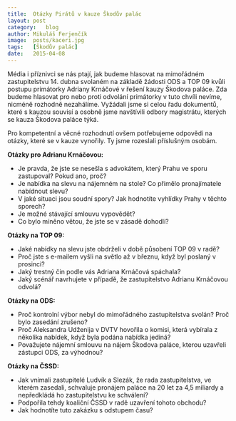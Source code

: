 ```yaml
---
title:	Otázky Pirátů v kauze Škodův palác
layout:	post
category:	blog
author:	Mikuláš Ferjenčík
image:	posts/kaceri.jpg
tags:	[Škodův palác]
date:	2015-04-08
---
```


Média i příznivci se nás ptají, jak budeme hlasovat na mimořádném zastupitelstvu 14. dubna svolaném na základě žádosti ODS a TOP 09 kvůli postupu primátorky Adriany Krnáčové v řešení kauzy Škodova paláce. Zda budeme hlasovat pro nebo proti odvolání primátorky v tuto chvíli nevíme, nicméně rozhodně nezahálíme. Vyžádali jsme si celou řadu dokumentů, které s kauzou souvisí a osobně jsme navštívili odbory magistrátu, kterých se kauza Škodova paláce týká. 

Pro kompetentní a věcné rozhodnutí ovšem potřebujeme odpovědi na otázky, které se v kauze vynořily. Ty jsme rozeslali příslušným osobám. 

**Otázky pro Adrianu Krnáčovou:**

* Je pravda, že jste se nesešla s advokátem, který Prahu ve sporu zastupoval? Pokud ano, proč?
* Je nabídka na slevu na nájemném na stole? Co přimělo pronajímatele nabídnout slevu?
* V jaké situaci jsou soudní spory? Jak hodnotíte vyhlídky Prahy v těchto sporech?
* Je možné stávající smlouvu vypovědět?
* Co bylo míněno větou, že jste se v zásadě dohodli? 

**Otázky na TOP 09:**

* Jaké nabídky na slevu jste obdrželi v době působení TOP 09 v radě?
* Proč jste s e-mailem vyšli na světlo až v březnu, když byl poslaný v prosinci?
* Jaký trestný čin podle vás Adriana Krnáčová spáchala?
* Jaký scénář navrhujete v případě, že zastupitelstvo Adrianu Krnáčovou odvolá?

**Otázky na ODS:**

* Proč kontrolní výbor nebyl do mimořádného zastupitelstva svolán? Proč bylo zasedání zrušeno? 
* Proč Aleksandra Udženija v DVTV hovořila o komisi, která vybírala z několika nabídek, když byla podána nabídka jediná? 
* Považujete nájemní smlouvu na nájem Škodova paláce, kterou uzavřeli zástupci ODS, za výhodnou?

**Otázky na ČSSD:**

* Jak vnímali zastupitelé Ludvík a Slezák, že rada zastupitelstva, ve kterém zasedali, schvaluje pronájem paláce na 20 let za 4,5 miliardy a nepředkládá ho zastupitelstvu ke schválení? 
* Podpořila tehdy koaliční ČSSD v radě uzavření tohoto obchodu? 
* Jak hodnotíte tuto zakázku s odstupem času? 


